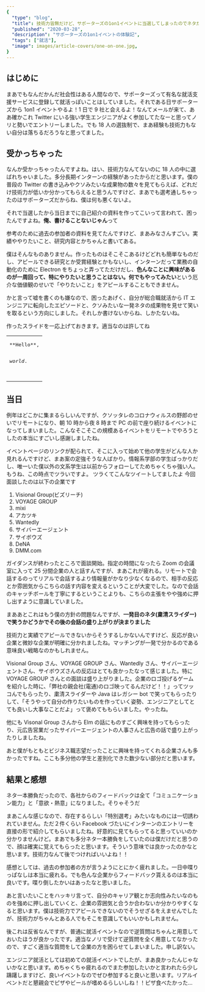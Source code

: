```yaml
---
{
  "type": "blog",
  "title": 技術力皆無だけど、サポーターズの1on1イベントに当選してしまったのでネタだけで乗り切った,
  "published": "2020-03-28",
  "description": "サポーターズの1on1イベントの体験記",
  "tags": ["就活"],
  "image": images/article-covers/one-on-one.jpg,
}
---
```


## はじめに

まあでもなんだかんだ社会性はある人間なので、サポーターズって有名な就活支援サービスに登録して就活っぽいことはしていました。それである日サポーターズから 1on1 イベントやるよ！1 日で 9 社と会えるよ！なんてメールが来て、ああ確かこれ Twitter にいる強い学生エンジニアがよく参加してたなーと思ってノリと勢いでエントリーしました。でも 18 人の選抜制で、まあ経験も技術力もない自分は落ちるだろうなと思ってました。

## 受かっちゃった

なんか受かっちゃったんですよね。はい、技術力なんてないのに 18 人の中に選ばれちゃいました。多分長期インターンの経験があったからだと思います。僕の普段の Twitter の書き込みやクソみたいな成果物の数々を見てもらえば、どれだけ技術力が低いか分かってもらえると思うんですけど、まあでも選考通しちゃったのはサポーターズだからね、僕は何も悪くないよ。

それで当選したから当日までに自己紹介の資料を作ってこいって言われて、困ったんですよね。**俺、書けることないじゃん**って

参考のために過去の参加者の資料を見てたんですけど、まあみなさんすごい。実績ややりたいこと、研究内容とかちゃんと書いてある。

僕はそんなものありません。作ったものはそこそこあるけどどれも簡単なものだし、アピールできる研究とか受賞経験とかもないし、インターンだって業務の自動化のために Electron をちょっと弄ってただけだし、**色んなことに興味があるのが一周回って、特にやりたいと思うことはない。何でもやってみたい**という厄介な価値観のせいで「やりたいこと」をアピールすることもできません。

かと言って嘘を書くのも嫌なので、困ったあげく、自分が総合職就活から IT エンジニアに転向したエピソードと、クソみたいな一発ネタの成果物を見せて笑いを取るという方向にしました。それしか書けないからね、しかたないね。

作ったスライドを一応上げておきます。適当なのは許してね

<table><tr><td>
<pre>
**Hello**,

_world_.

</pre>
</td></tr></table>

## 当日

例年はどこかに集まるらしいんですが、クソッタレのコロナウィルスの野郎のせいでリモートになり、朝 10 時から夜 8 時まで PC の前で座り続けるイベントになってしまいました。こんなそこそこの規模あるイベントをリモートでやろうとしたの本当にすごいし感謝しましたね。

イベントページのリンクが配られて、そこに入って始めて他の学生がどんな人か見れるんですけど、まあ案の定強そうな人ばかり。情報系学部の学生ばっかりだし、唯一いた僕以外の文系学生は以前からフォローしてためちゃくちゃ強い人。もうね、この時点でツラいですよ。
ツラくてこんなツイートしてましたよ
今回面談したのは以下の企業です

1. Visional Group(ビズリーチ)
2. VOYAGE GROUP
3. mixi
4. アカツキ
5. Wantedly
6. サイバーエージェント
7. サイボウズ
8. DeNA
9. DMM.com

ガイダンスが終わったところで面談開始。指定の時間になったら Zoom の会議室に入って 25 分間企業の人と話すんですが、まあこれが疲れる。リモートで会話するのってリアルで会話するより情報量がかなり少なくなるので、相手の反応とか雰囲気からこちらの話す内容を変えるということが大変でした。なので会話のキャッチボールを丁寧にするということよりも、こちらの主張をやや強めに押し出すように意識していました。

まああとこれはもう僕の方針の問題なんですが、**一発目のネタ(粛清スライダー)で笑うかどうかでその後の会話の盛り上がりが決まりました**

技術力と実績でアピールできないからそうするしかないんですけど、反応が良い企業と微妙な企業が明確に分かれましたね。マッチングが一発で分かるのである意味良い戦略なのかもしれません。

Visional Group さん、VOYAGE GROUP さん、Wantedly さん、サイバーエージェントさん、サイボウズさんの反応はとても良かったなって感じました。特に VOYAGE GROUP さんとの面談は盛り上がりました。企業のロゴ投げるゲームを紹介した時に、「弊社の親会社(電通)のロゴ映ってるんだけど！！」ってツッコんでもらったり、粛清スライダーや Java はレガシー bot で笑ってもらったりして、「そうやって自分の作りたいものを作っていく姿勢、エンジニアとしてとても良いし大事なことだよ」って褒めてももらいました。やったね。

他にも Visonal Group さんから Elm の話にものすごく興味を持ってもらったり、元広告営業だったサイバーエージェントの人事さんと広告の話で盛り上がったりしましたね。

あと僕がもともとビジネス職志望だったことに興味を持ってくれる企業さんも多かったですね。ここも多分他の学生と差別化できた数少ない部分だと思います。

## 結果と感想

ネタ一本勝負だったので、各社からのフィードバックは全て「コミュニケーション能力」と「意欲・熱意」になりました。そりゃそうだ

まあこんな感じなので、存在するらしい「特別選考」みたいなものには一切誘われていません。ただ２件くらい Facebook づたいにインターンのエントリーを直接の形で紹介してもらいましたね。好意的に見てもらってると思っていいのか分かりませんけど。まあでも多分ネタ一本勝負をしていたのは僕だけだと思うので、顔は確実に覚えてもらったと思います。そういう意味では良かったのかなと思います。技術力なんて後でつければいいよね！！

感想としては、過去の参加者の方が言うようにとにかく疲れました。一日中喋りっぱなしは本当に疲れる。でも色んな企業からフィードバック貰えるのは本当に良いです。喋り倒したかいはあったなと思いました。

あと言いたいことをハッキリ言って、自分のキャリア観とか志向性みたいなのものを強めに押し出していくと、企業の雰囲気と合うか合わないか分かりやすくなると思います。僕は技術力でアピールできないのでそうせざるをえませんでしたが、技術力がちゃんとある人でもそこを意識してもいいかもしれません。

後これは反省なんですが、普通に就活イベントなので逆質問はちゃんと用意しておいたほうが良かったです。適当なノリで受けて逆質問を全く用意してなかったので、すごく適当な質問をして企業の方を困らせてしまいました。申し訳ない。

エンジニア就活としては初めての就活イベントでしたが、まあ良かったんじゃないかなと思います。めちゃくちゃ疲れるのでまた参加したいかと言われたら少し躊躇しますけど、良いイベントなのでぜひ参加すると良いと思います。リアルイベントだと懇親会でピザやビールが嗜めるらしいしね！！ピザ食べたかった…
